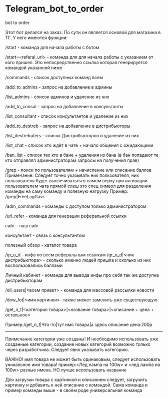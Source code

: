 # Telegram_bot_to_order
bot to order

Этот бот делался на заказ. По сути он является основой для магазина в ТГ.
У него имеются функции:

/start - команда для начала работы с ботом

/start=<referal_url> - команда для для начала работы с указанием от кого пришел. Это непосредственно ссылка которая генерируется  командой указанной ниже

/commands - список доступных команд всем

/add_to_admins - запрос на добавление в админы

/list_admins - список админов и удаление из них

/add_to_consul - запрос на добавление в консультанты

/list_consultant - список консультантов и удаление из них

/add_to_destreb - запрос на добавление в дистрибьюторы

/list_destrebuters - список Дистрибьюторов и удаление из них

/list_chat - список кто ждёт в чате + начало общения с ожидающими

/ban_list - список тех кто в бане + удаления из бана
(в бан попадают те кто отправлял администраторам запросы на получения прав)

/grep - поиск по пользователям + начисление или списание баллов
Примечание: Следует точно указывать ник пользователя, ник пользователя будет высвечиваться в самом верху при активации пользователем чата
прямой слеш это спец символ для разделения команды на саму команду и полезную нагрузку
Пример: /grep|FreeLagGavr

/adm_commands - команды с доступом только администратором

/url_refer - команда для генерации реферальной ссылки

сайт - наш сайт

консультант - связь с консультантом

полезный обзор - каталог товара


/gr_o_d - инфа по всем реферальным ссылкам /gr_o_d|<ник дистрибьютора> - сколько именно людей пришла  и сколько из них воспользовались баллами

Личный кабинет - команда для вывода инфы про себя так же доступна дистрибьюторам

/oll_users|<всем привет> - команда для массовой рассылки новости

/dow_fot|<имя картинки>
-также может заменить уже существующую

/get_n_t|<категория товара>|<название товара>|<описание + цена + остальное>

Пример:/get_n_t|Что-то|тут имя товара|а здесь описание цена:200р

------

Примечание категории уже созданы! И необходимо использовать уже созданные категории, создание новых категорий возможно только через разработчика. Следует явно указывать категорию.

ВАЖНО! имя товара не может быть одинаковым, следует использовать уникальное имя товара!
пример:<Лед лампа на 100w> и <лед лампа на 100w> разные имена. НО лучше использовать название

Для загрузки товара с картинкой и описанием следует, загрузить картинку и добавить к ней описание с командой. Сама команда и пример команды выше - в своём роде универсальная команда



